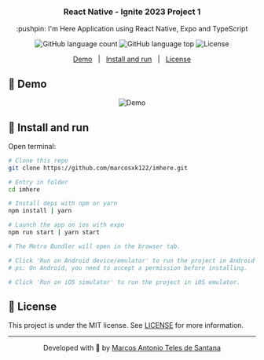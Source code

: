 <h3 align="center">
  React Native - Ignite 2023 Project 1
</h3>

<p align="center">
  :pushpin: I'm Here Application using React Native, Expo and TypeScript
</p>

<p align="center">
  <img alt="GitHub language count" src="https://img.shields.io/github/languages/count/osvaldokalvaitir/react-native-ignite2022-project1.svg?color=00A83A">

  <img alt="GitHub language top" src="https://img.shields.io/github/languages/top/osvaldokalvaitir/react-native-ignite2022-project1.svg?color=00A83A">

  <img alt="License" src="https://img.shields.io/badge/license-MIT-00A83A">
</p>

<p align="center">
  <a href="#iphone-demo">Demo</a>&nbsp;&nbsp;&nbsp;|&nbsp;&nbsp;&nbsp;<a href="#wrench-install-and-run">Install and run</a>&nbsp;&nbsp;&nbsp;|&nbsp;&nbsp;&nbsp;<a href="#memo-license">License</a>
</p>

## :iphone: Demo

<p align="center">
  <img src="/.github/assets/demo.gif" alt="Demo" />
</p>

## :wrench: Install and run

Open terminal:

```sh
# Clone this repo
git clone https://github.com/marcosxk122/imhere.git

# Entry in folder
cd imhere

# Install deps with npm or yarn
npm install | yarn

# Launch the app on ios with expo
npm run start | yarn start

# The Metro Bundler will open in the browser tab.

# Click 'Run on Android device/emulator' to run the project in Android emulator.
# ps: On Android, you need to accept a permission before installing.

# Click 'Run on iOS simulator' to run the project in iOS emulator.
```

## :memo: License

This project is under the MIT license. See [LICENSE](/LICENSE) for more information.

---

<p align="center">
Developed with 💚 by <a href="https://www.linkedin.com/in/marcos-antonio-teles-de-santana-896466b0">Marcos Antonio Teles de Santana</a>
</p>
